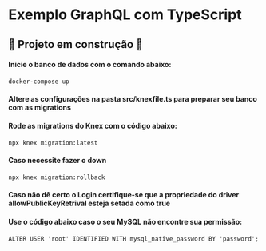# Exemplo GraphQL com TypeScript 

## :construction: Projeto em construção :construction:

#### Inicie o banco de dados com o comando abaixo: 
```
docker-compose up 
```
#### Altere as configurações na pasta src/knexfile.ts para preparar seu banco com as migrations
#### Rode as migrations do Knex com o código abaixo: 
```
npx knex migration:latest
```
#### Caso necessite fazer o down 
```
npx knex migration:rollback
```
#### Caso não dê certo o Login certifique-se que a propriedade do driver allowPublicKeyRetrival esteja setada como true
#### Use o código abaixo caso o seu MySQL não encontre sua permissão:
```
ALTER USER 'root' IDENTIFIED WITH mysql_native_password BY 'password';
```
